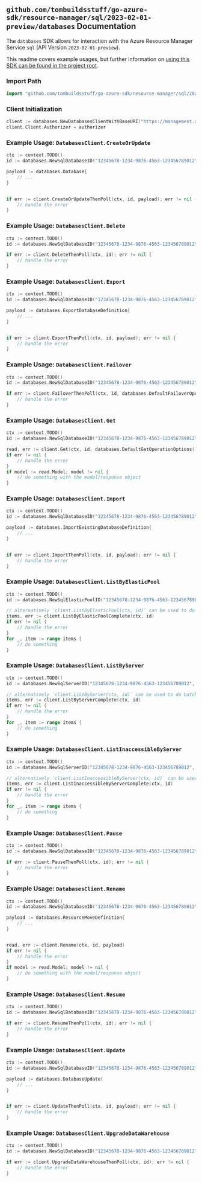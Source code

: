 
## `github.com/tombuildsstuff/go-azure-sdk/resource-manager/sql/2023-02-01-preview/databases` Documentation

The `databases` SDK allows for interaction with the Azure Resource Manager Service `sql` (API Version `2023-02-01-preview`).

This readme covers example usages, but further information on [using this SDK can be found in the project root](https://github.com/tombuildsstuff/go-azure-sdk/tree/main/docs).

### Import Path

```go
import "github.com/tombuildsstuff/go-azure-sdk/resource-manager/sql/2023-02-01-preview/databases"
```


### Client Initialization

```go
client := databases.NewDatabasesClientWithBaseURI("https://management.azure.com")
client.Client.Authorizer = authorizer
```


### Example Usage: `DatabasesClient.CreateOrUpdate`

```go
ctx := context.TODO()
id := databases.NewSqlDatabaseID("12345678-1234-9876-4563-123456789012", "example-resource-group", "serverValue", "databaseValue")

payload := databases.Database{
	// ...
}


if err := client.CreateOrUpdateThenPoll(ctx, id, payload); err != nil {
	// handle the error
}
```


### Example Usage: `DatabasesClient.Delete`

```go
ctx := context.TODO()
id := databases.NewSqlDatabaseID("12345678-1234-9876-4563-123456789012", "example-resource-group", "serverValue", "databaseValue")

if err := client.DeleteThenPoll(ctx, id); err != nil {
	// handle the error
}
```


### Example Usage: `DatabasesClient.Export`

```go
ctx := context.TODO()
id := databases.NewSqlDatabaseID("12345678-1234-9876-4563-123456789012", "example-resource-group", "serverValue", "databaseValue")

payload := databases.ExportDatabaseDefinition{
	// ...
}


if err := client.ExportThenPoll(ctx, id, payload); err != nil {
	// handle the error
}
```


### Example Usage: `DatabasesClient.Failover`

```go
ctx := context.TODO()
id := databases.NewSqlDatabaseID("12345678-1234-9876-4563-123456789012", "example-resource-group", "serverValue", "databaseValue")

if err := client.FailoverThenPoll(ctx, id, databases.DefaultFailoverOperationOptions()); err != nil {
	// handle the error
}
```


### Example Usage: `DatabasesClient.Get`

```go
ctx := context.TODO()
id := databases.NewSqlDatabaseID("12345678-1234-9876-4563-123456789012", "example-resource-group", "serverValue", "databaseValue")

read, err := client.Get(ctx, id, databases.DefaultGetOperationOptions())
if err != nil {
	// handle the error
}
if model := read.Model; model != nil {
	// do something with the model/response object
}
```


### Example Usage: `DatabasesClient.Import`

```go
ctx := context.TODO()
id := databases.NewSqlDatabaseID("12345678-1234-9876-4563-123456789012", "example-resource-group", "serverValue", "databaseValue")

payload := databases.ImportExistingDatabaseDefinition{
	// ...
}


if err := client.ImportThenPoll(ctx, id, payload); err != nil {
	// handle the error
}
```


### Example Usage: `DatabasesClient.ListByElasticPool`

```go
ctx := context.TODO()
id := databases.NewSqlElasticPoolID("12345678-1234-9876-4563-123456789012", "example-resource-group", "serverValue", "elasticPoolValue")

// alternatively `client.ListByElasticPool(ctx, id)` can be used to do batched pagination
items, err := client.ListByElasticPoolComplete(ctx, id)
if err != nil {
	// handle the error
}
for _, item := range items {
	// do something
}
```


### Example Usage: `DatabasesClient.ListByServer`

```go
ctx := context.TODO()
id := databases.NewSqlServerID("12345678-1234-9876-4563-123456789012", "example-resource-group", "serverValue")

// alternatively `client.ListByServer(ctx, id)` can be used to do batched pagination
items, err := client.ListByServerComplete(ctx, id)
if err != nil {
	// handle the error
}
for _, item := range items {
	// do something
}
```


### Example Usage: `DatabasesClient.ListInaccessibleByServer`

```go
ctx := context.TODO()
id := databases.NewSqlServerID("12345678-1234-9876-4563-123456789012", "example-resource-group", "serverValue")

// alternatively `client.ListInaccessibleByServer(ctx, id)` can be used to do batched pagination
items, err := client.ListInaccessibleByServerComplete(ctx, id)
if err != nil {
	// handle the error
}
for _, item := range items {
	// do something
}
```


### Example Usage: `DatabasesClient.Pause`

```go
ctx := context.TODO()
id := databases.NewSqlDatabaseID("12345678-1234-9876-4563-123456789012", "example-resource-group", "serverValue", "databaseValue")

if err := client.PauseThenPoll(ctx, id); err != nil {
	// handle the error
}
```


### Example Usage: `DatabasesClient.Rename`

```go
ctx := context.TODO()
id := databases.NewSqlDatabaseID("12345678-1234-9876-4563-123456789012", "example-resource-group", "serverValue", "databaseValue")

payload := databases.ResourceMoveDefinition{
	// ...
}


read, err := client.Rename(ctx, id, payload)
if err != nil {
	// handle the error
}
if model := read.Model; model != nil {
	// do something with the model/response object
}
```


### Example Usage: `DatabasesClient.Resume`

```go
ctx := context.TODO()
id := databases.NewSqlDatabaseID("12345678-1234-9876-4563-123456789012", "example-resource-group", "serverValue", "databaseValue")

if err := client.ResumeThenPoll(ctx, id); err != nil {
	// handle the error
}
```


### Example Usage: `DatabasesClient.Update`

```go
ctx := context.TODO()
id := databases.NewSqlDatabaseID("12345678-1234-9876-4563-123456789012", "example-resource-group", "serverValue", "databaseValue")

payload := databases.DatabaseUpdate{
	// ...
}


if err := client.UpdateThenPoll(ctx, id, payload); err != nil {
	// handle the error
}
```


### Example Usage: `DatabasesClient.UpgradeDataWarehouse`

```go
ctx := context.TODO()
id := databases.NewSqlDatabaseID("12345678-1234-9876-4563-123456789012", "example-resource-group", "serverValue", "databaseValue")

if err := client.UpgradeDataWarehouseThenPoll(ctx, id); err != nil {
	// handle the error
}
```
